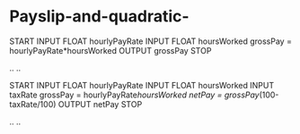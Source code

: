 # Payslip-and-quadratic-
START
INPUT FLOAT hourlyPayRate
INPUT FLOAT hoursWorked
grossPay = hourlyPayRate*hoursWorked
OUTPUT grossPay
STOP

..
..

START
INPUT FLOAT hourlyPayRate
INPUT FLOAT hoursWorked
INPUT taxRate
grossPay = hourlyPayRate*hoursWorked
netPay = grossPay*(100-taxRate/100)
OUTPUT netPay
STOP

..
..

